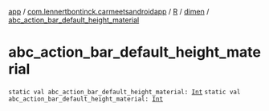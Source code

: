 [app](../../../index.md) / [com.lennertbontinck.carmeetsandroidapp](../../index.md) / [R](../index.md) / [dimen](index.md) / [abc_action_bar_default_height_material](./abc_action_bar_default_height_material.md)

# abc_action_bar_default_height_material

`static val abc_action_bar_default_height_material: `[`Int`](https://kotlinlang.org/api/latest/jvm/stdlib/kotlin/-int/index.html)
`static val abc_action_bar_default_height_material: `[`Int`](https://kotlinlang.org/api/latest/jvm/stdlib/kotlin/-int/index.html)